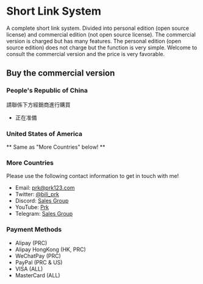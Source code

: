 # Short Link System
A complete short link system. Divided into personal edition (open source license) and commercial edition (not open source license). The commercial version is charged but has many features. The personal edition (open source edition) does not charge but the function is very simple. Welcome to consult the commercial version and the price is very favorable.
## Buy the commercial version
### People's Republic of China
請聯係下方經銷商進行購買
- 正在准備
### United States of America
** Same as "More Countries" below! **
### More Countries
Please use the following contact information to get in touch with me!
- Email: [prk@prk123.com](mailto:prk@prk123.com "Send Mail")
- Twitter: [@bili_prk](https://twitter.com/bili_prk/followers "Follow My Twitter")
- Discord: [Sales Group](https://discord.gg/Fftzymjvxg "Join Group")
- YouTube: [Prk](https://www.youtube.com/channel/UC9sjkKF64zU0aRwFIH4RngA "Click to jump")
- Telegram: [Sales Group](https://t.me/+AE37Q5JjPOk4NjYx "Join Group")
### Payment Methods
- Alipay (PRC)
- Alipay HongKong (HK, PRC)
- WeChatPay (PRC)
- PayPal (PRC & US)
- VISA (ALL)
- MasterCard (ALL)
